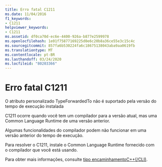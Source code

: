```yaml
---
title: Erro fatal C1211
ms.date: 11/04/2016
f1_keywords:
- C1211
helpviewer_keywords:
- C1211
ms.assetid: df0ca70d-ec6e-4400-926a-b877e2599978
ms.openlocfilehash: 1e01f75877169225d0e6c20b8a36ce55e3c15c4c
ms.sourcegitcommit: 857fa6b530224fa6c18675138043aba9aa0619fb
ms.translationtype: MT
ms.contentlocale: pt-BR
ms.lasthandoff: 03/24/2020
ms.locfileid: "80203366"
---
```

# <a name="fatal-error-c1211"></a>Erro fatal C1211

O atributo personalizado TypeForwardedTo não é suportado pela versão do tempo de execução instalada

C1211 ocorre quando você tem um compilador para a versão atual, mas uma Common Language Runtime de uma versão anterior.

Algumas funcionalidades do compilador podem não funcionar em uma versão anterior do tempo de execução.

Para resolver o C1211, instale o Common Language Runtime fornecido com o compilador que você está usando.

Para obter mais informações, consulte [tipo encaminhamentoC++(/CLI)](../../extensions/type-forwarding-cpp-cli.md).
